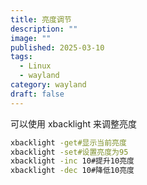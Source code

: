 ```yaml
---
title: 亮度调节
description: ""
image: ""
published: 2025-03-10
tags:
  - Linux
  - wayland
category: wayland
draft: false
---
```


可以使用 xbacklight 来调整亮度

```bash
xbacklight -get#显示当前亮度
xbacklight -set#设置亮度为95
xbacklight -inc 10#提升10亮度
xbacklight -dec 10#降低10亮度
```
